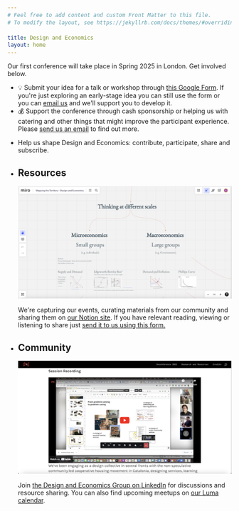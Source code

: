 ```yaml
---
# Feel free to add content and custom Front Matter to this file.
# To modify the layout, see https://jekyllrb.com/docs/themes/#overriding-theme-defaults

title: Design and Economics
layout: home
---
```

<div class="hero">
<div class="sub-page-copy">Our first conference will take place in Spring 2025 in London. Get involved below.</div>
<div class="sidebar-copy">
<ul>
<li>💡 Submit your idea for a talk or workshop through <a href="https://forms.gle/TP8AoCmfMeaLv25U7" target="_blank">this Google Form</a>. If you're just exploring an early-stage idea you can still use the form or you can <a href="mailto:conference@designandeconomics.com">email us</a> and we'll support you to develop it.</li>
<li>💰 Support the conference through cash sponsorship or helping us with catering and other things that might improve the participant experience. Please <a href="mailto:sponsorship@designandeconomics.com">send us an email</a> to find out more.</li>
</ul>
</div>
</div>
<div class="elements">
<ul>
<li><p class="intro">Help us shape Design and Economics: contribute, participate, share and subscribe.</p></li>
<li><h2>Resources</h2><a href='https://designandeconomics.notion.site/Design-and-Economics-76fbcdc5b69344189530ea062455f66e'><img src="assets/images/resources.png" alt="Screenshot of Miro Board about design and economics" /></a><p>We're capturing our events, curating materials from our community and sharing them on <a href='https://designandeconomics.notion.site/1eb4251ca0394a0db303c8667a734698?v=1100029d91c04a17bb73d8ccbab1e181'>our Notion site</a>. If you have relevant reading, viewing or listening to share just <a href="https://forms.gle/xFxuGD71w7dxzP3i8">send it to us using this form.</a></p></li>
<li><h2>Community</h2><img src="assets/images/community.png" alt="Screenshot of video call about housing transitions" /><p>Join <a href="https://www.linkedin.com/groups/12986178/">the Design and Economics Group on LinkedIn</a> for discussions and resource sharing. You can also find upcoming meetups on <a href="https://lu.ma/designandeconomics">our Luma calendar</a>.</p></li>
</ul>
</div>
